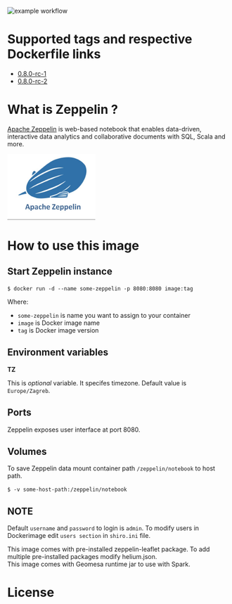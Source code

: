 ![example workflow](https://github.com/dalmatialab/zeppelin/actions/workflows/main.yml/badge.svg)


# Supported tags and respective Dockerfile links

 - [0.8.0-rc-1](https://github.com/dalmatialab/zeppelin/blob/a1f0718a054a22fc1969b5f86f6b972e059c4e6f/Dockerfile)
 - [0.8.0-rc-2](https://github.com/dalmatialab/zeppelin/blob/dd245fa40a3b244a3a4ab4c9bb9b4cbd685c5ded/Dockerfile)

# What is Zeppelin ? 

[Apache Zeppelin](https://zeppelin.apache.org/) is web-based notebook that enables data-driven, interactive data analytics and collaborative documents with SQL, Scala and more.

<img src="https://github.com/dalmatialab/zeppelin/blob/7871e1cc4592b0e8bd3e7a46d257ad1ca0d83912/logo.png?raw=true" width="200" height="150">

# How to use this image

## Start Zeppelin instance

    $ docker run -d --name some-zeppelin -p 8080:8080 image:tag

Where:

 - `some-zeppelin` is name you want to assign to your container
 - `image` is Docker image name
 - `tag` is Docker image version

## Environment variables

**TZ**

This is *optional* variable. It specifes timezone. Default value is `Europe/Zagreb`.

## Ports

Zeppelin exposes user interface at port 8080.

## Volumes

To save Zeppelin data mount container path `/zeppelin/notebook` to host path.  

    $ -v some-host-path:/zeppelin/notebook

## NOTE

Default `username` and `password` to login is `admin`. To modify users in Dockerimage edit `users section` in `shiro.ini` file.  

This image comes with pre-installed zeppelin-leaflet package. To add multiple pre-installed packages modify helium.json.  
This image comes with Geomesa runtime jar to use with Spark.

# License

